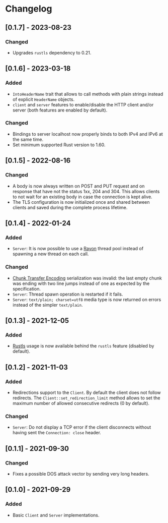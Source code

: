 # Changelog

## [0.1.7] - 2023-08-23

### Changed
- Upgrades `rustls` dependency to 0.21.


## [0.1.6] - 2023-03-18

### Added
- `IntoHeaderName` trait that allows to call methods with plain strings instead of explicit `HeaderName` objects.
- `client` and `server` features to enable/disable the HTTP client and/or server (both features are enabled by default).

### Changed
- Bindings to server localhost now properly binds to both IPv4 and IPv6 at the same time.
- Set minimum supported Rust version to 1.60.


## [0.1.5] - 2022-08-16

### Changed
- A body is now always written on POST and PUT request and on response that have not the status 1xx, 204 and 304.
  This allows clients to not wait for an existing body in case the connection is kept alive.
- The TLS configuration is now initialized once and shared between clients and saved during the complete process lifetime.


## [0.1.4] - 2022-01-24

### Added
- `Server`: It is now possible to use a [Rayon](https://github.com/rayon-rs/rayon) thread pool instead of spawning a new thread on each call.

### Changed
- [Chunk Transfer Encoding](https://httpwg.org/http-core/draft-ietf-httpbis-messaging-latest.html#chunked.encoding) serialization was invalid: the last empty chunk was ending with two line jumps instead of one as expected by the specification.
- `Server`: Thread spawn operation is restarted if it fails.
- `Server`: `text/plain; charset=utf8` media type is now returned on errors instead of the simpler `text/plain`.


## [0.1.3] - 2021-12-05

### Added
- [Rustls](https://github.com/rustls/rustls) usage is now available behind the `rustls` feature (disabled by default).


## [0.1.2] - 2021-11-03

### Added
- Redirections support to the `Client`. By default the client does not follow redirects. The `Client::set_redirection_limit` method allows to set the maximum number of allowed consecutive redirects (0 by default).

### Changed
- `Server`: Do not display a TCP error if the client disconnects without having sent the `Connection: close` header.


## [0.1.1] - 2021-09-30

### Changed
- Fixes a possible DOS attack vector by sending very long headers.


## [0.1.0] - 2021-09-29

### Added
- Basic `Client` and `Server` implementations.